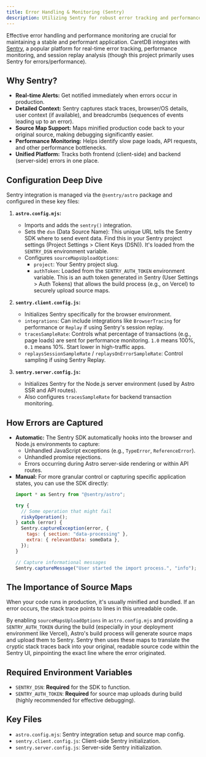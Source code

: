 ```yaml
---
title: Error Handling & Monitoring (Sentry)
description: Utilizing Sentry for robust error tracking and performance monitoring.
---
```


Effective error handling and performance monitoring are crucial for maintaining a stable and performant application. CaretDB integrates with [Sentry](https://sentry.io/), a popular platform for real-time error tracking, performance monitoring, and session replay analysis (though this project primarily uses Sentry for errors/performance).

## Why Sentry?

-   **Real-time Alerts:** Get notified immediately when errors occur in production.
-   **Detailed Context:** Sentry captures stack traces, browser/OS details, user context (if available), and breadcrumbs (sequences of events leading up to an error).
-   **Source Map Support:** Maps minified production code back to your original source, making debugging significantly easier.
-   **Performance Monitoring:** Helps identify slow page loads, API requests, and other performance bottlenecks.
-   **Unified Platform:** Tracks both frontend (client-side) and backend (server-side) errors in one place.

## Configuration Deep Dive

Sentry integration is managed via the `@sentry/astro` package and configured in these key files:

1.  **`astro.config.mjs`:**
    -   Imports and adds the `sentry()` integration.
    -   Sets the `dsn` (Data Source Name): This unique URL tells the Sentry SDK where to send event data. Find this in your Sentry project settings (Project Settings > Client Keys (DSN)). It's loaded from the `SENTRY_DSN` environment variable.
    -   Configures `sourceMapsUploadOptions`:
        -   `project`: Your Sentry project slug.
        -   `authToken`: Loaded from the `SENTRY_AUTH_TOKEN` environment variable. This is an auth token generated in Sentry (User Settings > Auth Tokens) that allows the build process (e.g., on Vercel) to securely upload source maps.

2.  **`sentry.client.config.js`:**
    -   Initializes Sentry specifically for the browser environment.
    -   `integrations`: Can include integrations like `BrowserTracing` for performance or `Replay` if using Sentry's session replay.
    -   `tracesSampleRate`: Controls what percentage of transactions (e.g., page loads) are sent for performance monitoring. `1.0` means 100%, `0.1` means 10%. Start lower in high-traffic apps.
    -   `replaysSessionSampleRate` / `replaysOnErrorSampleRate`: Control sampling if using Sentry Replay.

3.  **`sentry.server.config.js`:**
    -   Initializes Sentry for the Node.js server environment (used by Astro SSR and API routes).
    -   Also configures `tracesSampleRate` for backend transaction monitoring.

## How Errors are Captured

-   **Automatic:** The Sentry SDK automatically hooks into the browser and Node.js environments to capture:
    -   Unhandled JavaScript exceptions (e.g., `TypeError`, `ReferenceError`).
    -   Unhandled promise rejections.
    -   Errors occurring during Astro server-side rendering or within API routes.
-   **Manual:** For more granular control or capturing specific application states, you can use the SDK directly:
    ```javascript
    import * as Sentry from "@sentry/astro";

    try {
      // Some operation that might fail
      riskyOperation();
    } catch (error) {
      Sentry.captureException(error, {
        tags: { section: "data-processing" },
        extra: { relevantData: someData },
      });
    }

    // Capture informational messages
    Sentry.captureMessage("User started the import process.", "info");
    ```

## The Importance of Source Maps

When your code runs in production, it's usually minified and bundled. If an error occurs, the stack trace points to lines in this unreadable code.

By enabling `sourceMapsUploadOptions` in `astro.config.mjs` and providing a `SENTRY_AUTH_TOKEN` during the build (especially in your deployment environment like Vercel), Astro's build process will generate source maps and upload them to Sentry. Sentry then uses these maps to translate the cryptic stack traces back into your original, readable source code within the Sentry UI, pinpointing the exact line where the error originated.

## Required Environment Variables

-   `SENTRY_DSN`: **Required** for the SDK to function.
-   `SENTRY_AUTH_TOKEN`: **Required** for source map uploads during build (highly recommended for effective debugging).

## Key Files

- `astro.config.mjs`: Sentry integration setup and source map config.
- `sentry.client.config.js`: Client-side Sentry initialization.
- `sentry.server.config.js`: Server-side Sentry initialization. 